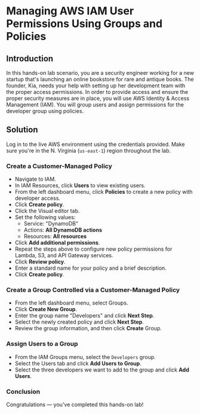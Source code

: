 # Managing AWS IAM User Permissions Using Groups and Policies

## Introduction

In this hands-on lab scenario, you are a security engineer working for a new startup that's launching an online bookstore for rare and antique books. The founder, Kia, needs your help with setting up her development team with the proper access permissions. In order to provide access and ensure the proper security measures are in place, you will use AWS Identity & Access Management (IAM). You will group users and assign permissions for the developer group using policies.

## Solution

Log in to the live AWS environment using the credentials provided. Make sure you're in the N. Virginia (`us-east-1`) region throughout the lab.

### Create a Customer-Managed Policy

- Navigate to IAM.
- In IAM Resources, click **Users** to view existing users.
- From the left dashboard menu, click **Policies** to create a new policy with developer access.
- Click **Create policy**.
- Click the Visual editor tab.
- Set the following values:
  - Service: "DynamoDB"
  - Actions: **All DynamoDB actions**
  - Resources: **All resources**
- Click **Add additional permissions**.
- Repeat the steps above to configure new policy permissions for Lambda, S3, and API Gateway services.
- Click **Review policy**.
- Enter a standard name for your policy and a brief description.
- Click **Create policy**.

### Create a Group Controlled via a Customer-Managed Policy

- From the left dashboard menu, select Groups.
- Click **Create New Group**.
- Enter the group name "Developers" and click **Next Step**.
- Select the newly created policy and click **Next Step**.
- Review the group information, and then click **Create** Group.

### Assign Users to a Group

- From the IAM Groups menu, select the `Developers` group.
- Select the Users tab and click **Add Users to Group**.
- Select the three developers we want to add to the group and click **Add Users**.

### Conclusion

Congratulations — you've completed this hands-on lab!
